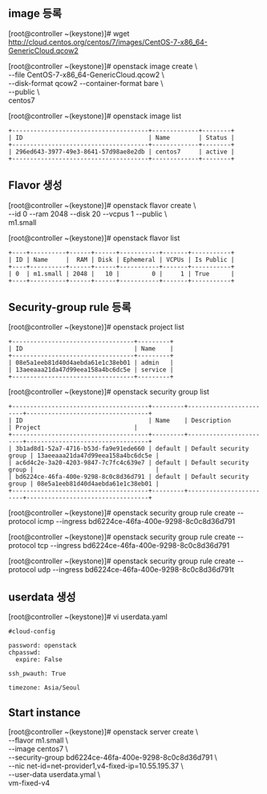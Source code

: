 ## image 등록

[root@controller ~(keystone)]#  wget http://cloud.centos.org/centos/7/images/CentOS-7-x86_64-GenericCloud.qcow2

[root@controller ~(keystone)]# openstack image create \\ \
--file CentOS-7-x86_64-GenericCloud.qcow2 \\ \
--disk-format qcow2 --container-format bare  \\ \
--public \\ \
centos7

[root@controller ~(keystone)]# openstack image list
```
+--------------------------------------+-------------+--------+
| ID                                   | Name        | Status |
+--------------------------------------+-------------+--------+
| 296ed643-3977-49e3-8641-57d98ae8e2db | centos7     | active |
+--------------------------------------+-------------+--------+
```

## Flavor 생성

[root@controller ~(keystone)]# openstack flavor create \\ \
--id 0 --ram 2048 --disk 20 --vcpus 1 --public \\ \
m1.small 

[root@controller ~(keystone)]# openstack flavor list
```
+----+----------+------+------+-----------+-------+-----------+
| ID | Name     |  RAM | Disk | Ephemeral | VCPUs | Is Public |
+----+----------+------+------+-----------+-------+-----------+
| 0  | m1.small | 2048 |   10 |         0 |     1 | True      |
+----+----------+------+------+-----------+-------+-----------+
```

## Security-group rule 등록

[root@controller ~(keystone)]# openstack project list

```
+----------------------------------+---------+
| ID                               | Name    |
+----------------------------------+---------+
| 08e5a1eeb81d40d4aebda61e1c38eb01 | admin   |
| 13aeeaaa21da47d99eea158a4bc6dc5e | service |
+----------------------------------+---------+
```

[root@controller ~(keystone)]# openstack security group list
```
+--------------------------------------+---------+------------------------+----------------------------------+
| ID                                   | Name    | Description            | Project                          |
+--------------------------------------+---------+------------------------+----------------------------------+
| 3b1ad8d1-52a7-4716-b53d-fa9e91ede660 | default | Default security group | 13aeeaaa21da47d99eea158a4bc6dc5e |
| ac6d4c2e-3a20-4203-9847-7c7fc4c639e7 | default | Default security group |                                  |
| bd6224ce-46fa-400e-9298-8c0c8d36d791 | default | Default security group | 08e5a1eeb81d40d4aebda61e1c38eb01 |
+--------------------------------------+---------+------------------------+----------------------------------+
```

[root@controller ~(keystone)]# openstack security group rule create --protocol icmp --ingress bd6224ce-46fa-400e-9298-8c0c8d36d791

[root@controller ~(keystone)]# openstack security group rule create --protocol tcp --ingress bd6224ce-46fa-400e-9298-8c0c8d36d791

[root@controller ~(keystone)]# openstack security group rule create --protocol udp --ingress bd6224ce-46fa-400e-9298-8c0c8d36d791t

## userdata 생성

[root@controller ~(keystone)]# vi userdata.yaml
```
#cloud-config

password: openstack
chpasswd:
  expire: False

ssh_pwauth: True

timezone: Asia/Seoul
```

## Start instance

[root@controller ~(keystone)]# openstack server create \\ \
--flavor m1.small \\ \
--image centos7 \\ \
--security-group bd6224ce-46fa-400e-9298-8c0c8d36d791 \\ \
--nic net-id=net-provider1,v4-fixed-ip=10.55.195.37 \\ \
--user-data userdata.ymal \\ \
vm-fixed-v4

